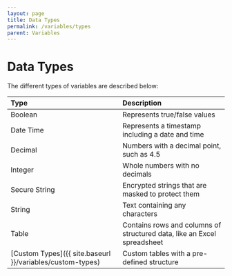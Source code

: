 ```yaml
---
layout: page
title: Data Types
permalink: /variables/types
parent: Variables
---
```


# Data Types
The different types of variables are described below:

| Type | Description |
|:---------|:-------------|
| Boolean | Represents true/false values |
| Date Time | Represents a timestamp including a date and time |
| Decimal | Numbers with a decimal point, such as 4.5 |
| Integer | Whole numbers with no decimals |
| Secure String | Encrypted strings that are masked to protect them |
| String | Text containing any characters |
| Table | Contains rows and columns of structured data, like an Excel spreadsheet |
| [Custom Types]({{ site.baseurl }}/variables/custom-types) | Custom tables with a pre-defined structure |
